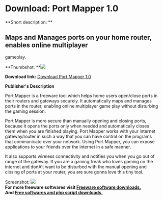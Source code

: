 # Download: Port Mapper 1.0

**Short description: **

## Maps and Manages ports on your home router, enables online multiplayer
gameplay.

  
**Thumbshot: **![](http://www.freewarefiles.com/screenshot/portmapper10_md.gif)   
  
**Download link:** [Download Port Mapper 1.0](http://freesoftwares.boysofts.com/Port-Mapper_program_15623.html)  
  

**Publisher's Description**  
  

Port Mapper is a freeware tool which helps home users open/close ports in
their routers and gateways securely. It automatically maps and manages ports
in the router, enabling online multiplayer game play without disturbing the
gaming session.

Port Mapper is more secure than manually opening and closing ports, because it
opens the ports only when needed and automatically closes them when you are
finished playing. Port Mapper works with your Internet gateway/router in such
a way that you can have control on the programs that communicate over your
network. Using Port Mapper, you can expose applications to your friends over
the internet in a safe manner.

It also supports wireless connectivity and notifies you when you go out of
range of the gateway. If you are a gaming freak who loves gaming on the
internet and donA't want to be disturbed with the manual opening and closing
of ports at your router, you are sure gonna love this tiny tool.

  
  
Screenshot: ![](http://www.freewarefiles.com/screenshot/portmapper10.gif)  
**For more freeware softwares visit [Freeware software downloads.](http://freesoftwares.boysofts.com/)**   
**And [Free softwares and php script downloads.](http://www.boysofts.com/)**

